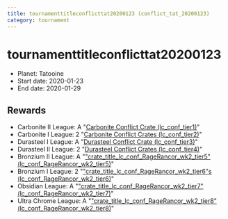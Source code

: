 ```yaml
---
title: tournamenttitleconflicttat20200123 (conflict_tat_20200123)
category: tournament
---
```

# tournamenttitleconflicttat20200123

  * Planet: Tatooine
  * Start date: 2020-01-23
  * End date: 2020-01-29

## Rewards

  * Carbonite II League: A "[Carbonite Conflict Crate (lc_conf_tier1)](lc_conf_tier1.html)"
  * Carbonite I League: 2 "[Carbonite Conflict Crates (lc_conf_tier2)](lc_conf_tier2.html)"
  * Durasteel I League: A "[Durasteel Conflict Crate (lc_conf_tier3)](lc_conf_tier3.html)"
  * Durasteel II League: 2 "[Durasteel Conflict Crates (lc_conf_tier4)](lc_conf_tier4.html)"
  * Bronzium II League: A "["crate_title_lc_conf_RageRancor_wk2_tier5" (lc_conf_RageRancor_wk2_tier5)](lc_conf_RageRancor_wk2_tier5.html)"
  * Bronzium I League: 2 "["crate_title_lc_conf_RageRancor_wk2_tier6"s (lc_conf_RageRancor_wk2_tier6)](lc_conf_RageRancor_wk2_tier6.html)"
  * Obsidian League: A "["crate_title_lc_conf_RageRancor_wk2_tier7" (lc_conf_RageRancor_wk2_tier7)](lc_conf_RageRancor_wk2_tier7.html)"
  * Ultra Chrome League: A "["crate_title_lc_conf_RageRancor_wk2_tier8" (lc_conf_RageRancor_wk2_tier8)](lc_conf_RageRancor_wk2_tier8.html)"
